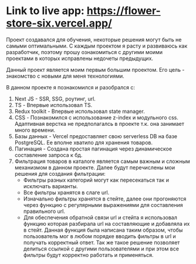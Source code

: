 # Link to live app: https://flower-store-six.vercel.app/

Проект создавался для обучения, некоторые решения могут быть не самыми оптимальными. С каждым проектом я расту и развиваюсь как разработчик, поэтому прошу ознакомиться с другими моими проектами в которых исправлены недочеты предыдущих.

Данный проект является моим первым большим проектом. Его цель - знакомство с новыми для меня технологиями.

В данном проекте я познакомился и разобрался с:
1. Next JS - SSR, SSG, роутинг, url.
2. TS - Впервые использовал TS.
3. Redux toolkit - Впервые использовал state manager.
4. CSS - Познакомился с использование z-index и модульного css. Адаптивная верстка не предполагалсь в проекте т.к. она занимает много времени.
5. Базы данных - Vercel предоставляет свою serverless DB на базе PostgreSQL. Ее вполне хватило для хранения товаров.
6. Пагинация - Создана простая пагинация через динамическое составление запроса к бд.
7. Фильтрация товаров в каталоге является самым важным и сложным механизмом в данном проекте. Далее будут перечислены мои решения для создания фильтрации:
   * Фильтры разных категорий могут как пересекаться так и исключать варианты.
   * Все фильтры хранятся в слаге url.
   * Изначально фильтры хранятся в стейте, далее они прогоняются через функцию с регулярными выражениями для составления правильного url.
   * Для обеспечения обратной связи url и стейта я использовал функцию которая разбирала url на составляющие и добавляла их в стейт. Данная функция была написана таким образом, чтобы пользователь мог в любом порядке вводить фильтры в url и получать корректный ответ. Так        же такое решение позволяет делиться ссылкой с другими пользователями и при этом все фильтры будут корректно работать и применяться.
